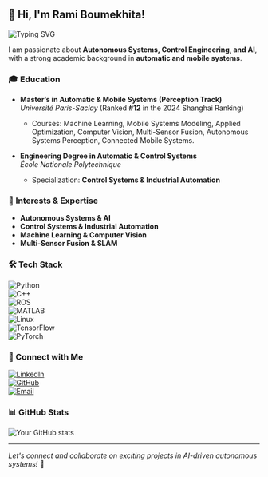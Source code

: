 ## 👋 Hi, I'm Rami Boumekhita!

![Typing SVG](https://readme-typing-svg.herokuapp.com?font=Fira+Code&pause=1000&color=F7A41D&width=435&lines=Autonomous+Systems+Engineer;Control+and+AI+Enthusiast)

I am passionate about **Autonomous Systems, Control Engineering, and AI**, with a strong academic background in **automatic and mobile systems**.

### 🎓 Education
- **Master’s in Automatic & Mobile Systems (Perception Track)**  
  *Université Paris-Saclay* (Ranked **#12** in the 2024 Shanghai Ranking)  
  - Courses: Machine Learning, Mobile Systems Modeling, Applied Optimization, Computer Vision, Multi-Sensor Fusion, Autonomous Systems Perception, Connected Mobile Systems.

- **Engineering Degree in Automatic & Control Systems**  
  *École Nationale Polytechnique*  
  - Specialization: **Control Systems & Industrial Automation**

### 🚀 Interests & Expertise
- **Autonomous Systems & AI**
- **Control Systems & Industrial Automation**
- **Machine Learning & Computer Vision**
- **Multi-Sensor Fusion & SLAM**

### 🛠️ Tech Stack
![Python](https://img.shields.io/badge/Python-3776AB?style=flat&logo=python&logoColor=white)  
![C++](https://img.shields.io/badge/C%2B%2B-00599C?style=flat&logo=c%2B%2B&logoColor=white)  
![ROS](https://img.shields.io/badge/ROS-22314E?style=flat&logo=ros&logoColor=white)  
![MATLAB](https://img.shields.io/badge/MATLAB-0076A8?style=flat&logo=mathworks&logoColor=white)  
![Linux](https://img.shields.io/badge/Linux-FCC624?style=flat&logo=linux&logoColor=black)  
![TensorFlow](https://img.shields.io/badge/TensorFlow-FF6F00?style=flat&logo=tensorflow&logoColor=white)  
![PyTorch](https://img.shields.io/badge/PyTorch-EE4C2C?style=flat&logo=pytorch&logoColor=white)  

### 🔗 Connect with Me
[![LinkedIn](https://img.shields.io/badge/LinkedIn-Profile-blue?logo=linkedin)](https://www.linkedin.com/in/rami-boumekhita/)  
[![GitHub](https://img.shields.io/badge/GitHub-Profile-black?logo=github)](https://github.com/Rami-R)  
[![Email](https://img.shields.io/badge/Email-Contact-red?logo=gmail)](rami.boumekhita@gmail.com)  

### 📊 GitHub Stats
![Your GitHub stats](https://github-readme-stats.vercel.app/api?username=Rami-R&show_icons=true&theme=dark)

---
*Let's connect and collaborate on exciting projects in AI-driven autonomous systems!* 🚀
